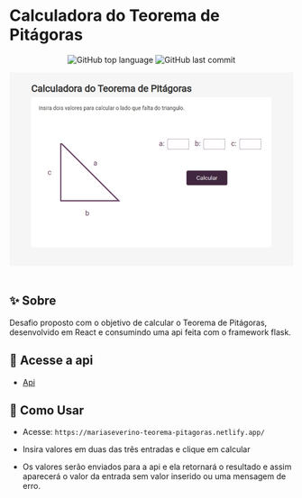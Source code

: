 # Calculadora do Teorema de Pitágoras

<div align="center">
  <p>
    <img alt="GitHub top language" src="https://img.shields.io/github/languages/top/mariaseverino/teorema-pitagoras?color=39C2D8&logoColor=39C2D8&style=for-the-badge">
    <img alt="GitHub last commit" src="https://img.shields.io/github/last-commit/mariaseverino/teorema-pitagoras?color=39C2D8&logoColor=39C2D8&style=for-the-badge">
  </p>
</div>
<div align="center">
    <img alt="GitHub top language" src="./calculadora.jpg" width="600">
</div>
<br>

## ✨ Sobre

Desafio proposto com o objetivo de calcular o Teorema de Pitágoras, desenvolvido em React e consumindo uma api feita com o framework flask.

## 📌 Acesse a api

-   [Api](https://github.com/mariaseverino/apitagoras)

## 🤔 Como Usar

-   Acesse: `https://mariaseverino-teorema-pitagoras.netlify.app/`

-   Insira valores em duas das três entradas e clique em calcular

-   Os valores serão enviados para a api e ela retornará o resultado e assim aparecerá o valor da entrada sem valor inserido ou uma mensagem de erro.
